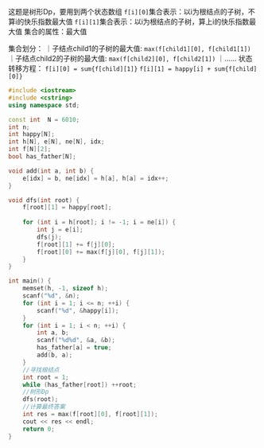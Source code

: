 这题是树形Dp，要用到两个状态数组
`f[i][0]`集合表示：以i为根结点的子树，不算i的快乐指数最大值
`f[i][1]`集合表示：以i为根结点的子树，算上i的快乐指数最大值
集合的属性：最大值

集合划分：
    ｜子结点child1的子树的最大值: `max(f[child1][0], f[child1[1])`
    ｜子结点child2的子树的最大值: `max(f[child2][0], f[child2[1])`
    ｜......
状态转移方程：
    `f[i][0] = sum{f[child][1]}`
    `f[i][1] = happy[i] + sum{f[child][0]}`

```c++
#include <iostream>
#include <cstring>
using namespace std;

const int  N = 6010;
int n;
int happy[N];
int h[N], e[N], ne[N], idx;
int f[N][2];
bool has_father[N];

void add(int a, int b) {
    e[idx] = b, ne[idx] = h[a], h[a] = idx++;
}

void dfs(int root) {
    f[root][1] = happy[root];
    
    for (int i = h[root]; i != -1; i = ne[i]) {
        int j = e[i];
        dfs(j);
        f[root][1] += f[j][0];
        f[root][0] += max(f[j][0], f[j][1]);
    }
}

int main() {
    memset(h, -1, sizeof h);
    scanf("%d", &n);
    for (int i = 1; i <= n; ++i) {
        scanf("%d", &happy[i]);
    }
    for (int i = 1; i < n; ++i) {
        int a, b;
        scanf("%d%d", &a, &b);
        has_father[a] = true;
        add(b, a);
    }
    //寻找根结点
    int root = 1;
    while (has_father[root]) ++root;
    //树形Dp
    dfs(root);
    //计算最终答案
    int res = max(f[root][0], f[root][1]);
    cout << res << endl;
    return 0;
}
```
